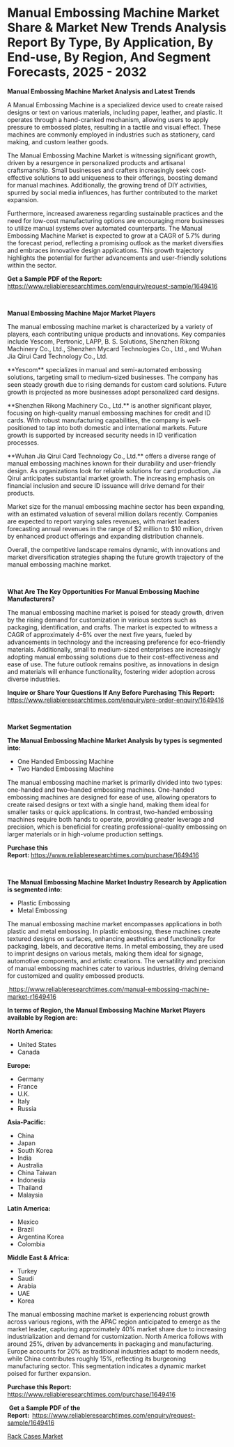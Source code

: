 <p><h1>Manual Embossing Machine Market Share & Market New Trends Analysis Report By Type, By Application, By End-use, By Region, And Segment Forecasts, 2025 - 2032</h1></p><p><strong>Manual Embossing Machine Market Analysis and Latest Trends</strong></p>
<p><p>A Manual Embossing Machine is a specialized device used to create raised designs or text on various materials, including paper, leather, and plastic. It operates through a hand-cranked mechanism, allowing users to apply pressure to embossed plates, resulting in a tactile and visual effect. These machines are commonly employed in industries such as stationery, card making, and custom leather goods.</p><p>The Manual Embossing Machine Market is witnessing significant growth, driven by a resurgence in personalized products and artisanal craftsmanship. Small businesses and crafters increasingly seek cost-effective solutions to add uniqueness to their offerings, boosting demand for manual machines. Additionally, the growing trend of DIY activities, spurred by social media influences, has further contributed to the market expansion.</p><p>Furthermore, increased awareness regarding sustainable practices and the need for low-cost manufacturing options are encouraging more businesses to utilize manual systems over automated counterparts. The Manual Embossing Machine Market is expected to grow at a CAGR of 5.7% during the forecast period, reflecting a promising outlook as the market diversifies and embraces innovative design applications. This growth trajectory highlights the potential for further advancements and user-friendly solutions within the sector.</p></p>
<p><strong>Get a Sample PDF of the Report:&nbsp;</strong> <a href="https://www.reliableresearchtimes.com/enquiry/request-sample/1649416?utm_campaign=2451&utm_medium=2&utm_source=Github&utm_content=ia&utm_term=18022025&utm_id=manual-embossing-machine">https://www.reliableresearchtimes.com/enquiry/request-sample/1649416</a></p>
<p>&nbsp;</p>
<p><strong>Manual Embossing Machine Major Market Players</strong></p>
<p><p>The manual embossing machine market is characterized by a variety of players, each contributing unique products and innovations. Key companies include Yescom, Pertronic, LAPP, B. S. Solutions, Shenzhen Rikong Machinery Co., Ltd., Shenzhen Mycard Technologies Co., Ltd., and Wuhan Jia Qirui Card Technology Co., Ltd.</p><p>**Yescom** specializes in manual and semi-automated embossing solutions, targeting small to medium-sized businesses. The company has seen steady growth due to rising demands for custom card solutions. Future growth is projected as more businesses adopt personalized card designs.</p><p>**Shenzhen Rikong Machinery Co., Ltd.** is another significant player, focusing on high-quality manual embossing machines for credit and ID cards. With robust manufacturing capabilities, the company is well-positioned to tap into both domestic and international markets. Future growth is supported by increased security needs in ID verification processes.</p><p>**Wuhan Jia Qirui Card Technology Co., Ltd.** offers a diverse range of manual embossing machines known for their durability and user-friendly design. As organizations look for reliable solutions for card production, Jia Qirui anticipates substantial market growth. The increasing emphasis on financial inclusion and secure ID issuance will drive demand for their products.</p><p>Market size for the manual embossing machine sector has been expanding, with an estimated valuation of several million dollars recently. Companies are expected to report varying sales revenues, with market leaders forecasting annual revenues in the range of $2 million to $10 million, driven by enhanced product offerings and expanding distribution channels.</p><p>Overall, the competitive landscape remains dynamic, with innovations and market diversification strategies shaping the future growth trajectory of the manual embossing machine market.</p></p>
<p>&nbsp;</p>
<p><strong>What Are The Key Opportunities For Manual Embossing Machine Manufacturers?</strong></p>
<p><p>The manual embossing machine market is poised for steady growth, driven by the rising demand for customization in various sectors such as packaging, identification, and crafts. The market is expected to witness a CAGR of approximately 4-6% over the next five years, fueled by advancements in technology and the increasing preference for eco-friendly materials. Additionally, small to medium-sized enterprises are increasingly adopting manual embossing solutions due to their cost-effectiveness and ease of use. The future outlook remains positive, as innovations in design and materials will enhance functionality, fostering wider adoption across diverse industries.</p></p>
<p><strong>Inquire or Share Your Questions If Any Before Purchasing This Report:</strong> <a href="https://www.reliableresearchtimes.com/enquiry/pre-order-enquiry/1649416?utm_campaign=2451&utm_medium=2&utm_source=Github&utm_content=ia&utm_term=18022025&utm_id=manual-embossing-machine">https://www.reliableresearchtimes.com/enquiry/pre-order-enquiry/1649416</a></p>
<p>&nbsp;</p>
<p><strong>Market Segmentation</strong></p>
<p><strong>The Manual Embossing Machine Market Analysis by types is segmented into:</strong></p>
<p><ul><li>One Handed Embossing Machine</li><li>Two Handed Embossing Machine</li></ul></p>
<p><p>The manual embossing machine market is primarily divided into two types: one-handed and two-handed embossing machines. One-handed embossing machines are designed for ease of use, allowing operators to create raised designs or text with a single hand, making them ideal for smaller tasks or quick applications. In contrast, two-handed embossing machines require both hands to operate, providing greater leverage and precision, which is beneficial for creating professional-quality embossing on larger materials or in high-volume production settings.</p></p>
<p><strong>Purchase this Report:&nbsp;</strong><a href="https://www.reliableresearchtimes.com/purchase/1649416?utm_campaign=2451&utm_medium=2&utm_source=Github&utm_content=ia&utm_term=18022025&utm_id=manual-embossing-machine">https://www.reliableresearchtimes.com/purchase/1649416</a></p>
<p>&nbsp;</p>
<p><strong>The Manual Embossing Machine Market Industry Research by Application is segmented into:</strong></p>
<p><ul><li>Plastic Embossing</li><li>Metal Embossing</li></ul></p>
<p><p>The manual embossing machine market encompasses applications in both plastic and metal embossing. In plastic embossing, these machines create textured designs on surfaces, enhancing aesthetics and functionality for packaging, labels, and decorative items. In metal embossing, they are used to imprint designs on various metals, making them ideal for signage, automotive components, and artistic creations. The versatility and precision of manual embossing machines cater to various industries, driving demand for customized and quality embossed products.</p></p>
<p><a href="https://www.reliableresearchtimes.com/manual-embossing-machine-market-r1649416?utm_campaign=2451&utm_medium=2&utm_source=Github&utm_content=ia&utm_term=18022025&utm_id=manual-embossing-machine">&nbsp;https://www.reliableresearchtimes.com/manual-embossing-machine-market-r1649416</a></p>
<p><strong>In terms of Region, the Manual Embossing Machine Market Players available by Region are:</strong></p>
<p>
    <p> <strong> North America: </strong>
        <ul>
            <li>United States</li>
            <li>Canada</li>
        </ul>
        </p> 
    <p> <strong> Europe: </strong>
        <ul>
            <li>Germany</li>
            <li>France</li>
            <li>U.K.</li>
            <li>Italy</li>
            <li>Russia</li>
        </ul>
        </p> 
    <p> <strong> Asia-Pacific: </strong>
        <ul>
            <li>China</li>
            <li>Japan</li>
            <li>South Korea</li>
            <li>India</li>
            <li>Australia</li>
            <li>China Taiwan</li>
            <li>Indonesia</li>
            <li>Thailand</li>
            <li>Malaysia</li>
        </ul>
        </p> 
    <p> <strong> Latin America: </strong>
        <ul>
            <li>Mexico</li>
            <li>Brazil</li>
            <li>Argentina Korea</li>
            <li>Colombia</li>
        </ul>
        </p> 
    <p> <strong> Middle East & Africa: </strong>
        <ul>
            <li>Turkey</li>
            <li>Saudi</li>
            <li>Arabia</li>
            <li>UAE</li>
            <li>Korea</li>
        </ul>
    </p>
    </p>
<p><p>The manual embossing machine market is experiencing robust growth across various regions, with the APAC region anticipated to emerge as the market leader, capturing approximately 40% market share due to increasing industrialization and demand for customization. North America follows with around 25%, driven by advancements in packaging and manufacturing. Europe accounts for 20% as traditional industries adapt to modern needs, while China contributes roughly 15%, reflecting its burgeoning manufacturing sector. This segmentation indicates a dynamic market poised for further expansion.</p></p>
<p><strong>Purchase this Report: </strong><a href="https://www.reliableresearchtimes.com/purchase/1649416?utm_campaign=2451&utm_medium=2&utm_source=Github&utm_content=ia&utm_term=18022025&utm_id=manual-embossing-machine">https://www.reliableresearchtimes.com/purchase/1649416</a></p>
<p>&nbsp;<strong>Get a Sample PDF of the Report:&nbsp;&nbsp;</strong><a href="https://www.reliableresearchtimes.com/enquiry/request-sample/1649416?utm_campaign=2451&utm_medium=2&utm_source=Github&utm_content=ia&utm_term=18022025&utm_id=manual-embossing-machine">https://www.reliableresearchtimes.com/enquiry/request-sample/1649416</a></p>
<p><strong></strong></p>
<p><p><a href="https://github.com/lehumiston1971679/Market-Research-Report-List-1/blob/main/rack-cases-market.md?utm_campaign=2451&utm_medium=2&utm_source=Github&utm_content=ia&utm_term=18022025&utm_id=manual-embossing-machine">Rack Cases Market</a></p></p>